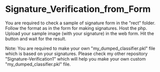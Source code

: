 # Signature_Verification_from_Form
You are required to check a sample of signature form in the "rect" folder. 
Follow the format as in the form for making signatures.
Host the php.
Upload your sample image (with your signature) in the web form.
Hit the button and wait for the result.

Note: You are required to make your own "my_dumped_classifier.pkl" file which is based on your signatures.
Please check my other repository "Signature-Verification1" which will help you make your own custom "my_dumped_classifier.pkl" file.
